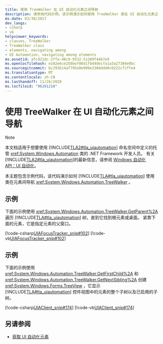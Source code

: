 ```yaml
---
title: 使用 TreeWalker 在 UI 自动化元素之间导航
description: 请参阅代码示例，该示例演示如何使用 TreeWalker 类在 UI 自动化元素之间导航。
ms.date: 03/30/2017
dev_langs:
- csharp
- vb
helpviewer_keywords:
- classes, TreeWalker
- TreeWalker class
- elements, navigating among
- UI Automation, navigating among elements
ms.assetid: afcd21dc-2ffa-48c9-9332-51269f44b7e9
ms.openlocfilehash: e102e6ce258bef06d1fb44decfa1a3a27384e0bc
ms.sourcegitcommit: bc293b14af795e0e999e3304dd40c0222cf2ffe4
ms.translationtype: MT
ms.contentlocale: zh-CN
ms.lasthandoff: 11/26/2020
ms.locfileid: "96261210"
---
```

# <a name="navigate-among-ui-automation-elements-with-treewalker"></a>使用 TreeWalker 在 UI 自动化元素之间导航

> [!NOTE]
> 本文档适用于想要使用 [!INCLUDE[TLA2#tla_uiautomation](../../../includes/tla2sharptla-uiautomation-md.md)] 命名空间中定义的托管 <xref:System.Windows.Automation> 类的 .NET Framework 开发人员。 有关 [!INCLUDE[TLA2#tla_uiautomation](../../../includes/tla2sharptla-uiautomation-md.md)]的最新信息，请参阅 [Windows 自动化 API：UI 自动化](/windows/win32/winauto/entry-uiauto-win32)。  
  
 本主题包含示例代码，该代码演示如何 [!INCLUDE[TLA#tla_uiautomation](../../../includes/tlasharptla-uiautomation-md.md)] 使用类在元素间导航 <xref:System.Windows.Automation.TreeWalker> 。  
  
## <a name="example"></a>示例  

 下面的示例使用 <xref:System.Windows.Automation.TreeWalker.GetParent%2A> 遍历 [!INCLUDE[TLA#tla_uiautomation](../../../includes/tlasharptla-uiautomation-md.md)] 树，直到它找到根元素或桌面。 紧靠下面的元素，它是指定元素的父窗口。  
  
 [!code-csharp[UIAFocusTracker_snip#102](../../../samples/snippets/csharp/VS_Snippets_Wpf/UIAFocusTracker_snip/CSharp/FocusTracker.cs#102)]
 [!code-vb[UIAFocusTracker_snip#102](../../../samples/snippets/visualbasic/VS_Snippets_Wpf/UIAFocusTracker_snip/VisualBasic/FocusTracker.vb#102)]  
  
## <a name="example"></a>示例  

 下面的示例使用 <xref:System.Windows.Automation.TreeWalker.GetFirstChild%2A> 和 <xref:System.Windows.Automation.TreeWalker.GetNextSibling%2A> 创建 <xref:System.Windows.Forms.TreeView> ，它显示 [!INCLUDE[TLA#tla_uiautomation](../../../includes/tlasharptla-uiautomation-md.md)] 控件视图中的元素的整个子树以及已启用的子树。  
  
 [!code-csharp[UIAClient_snip#174](../../../samples/snippets/csharp/VS_Snippets_Wpf/UIAClient_snip/CSharp/ClientForm.cs#174)]
 [!code-vb[UIAClient_snip#174](../../../samples/snippets/visualbasic/VS_Snippets_Wpf/UIAClient_snip/VisualBasic/ClientForm.vb#174)]  
  
## <a name="see-also"></a>另请参阅

- [获取 UI 自动化元素](obtaining-ui-automation-elements.md)

